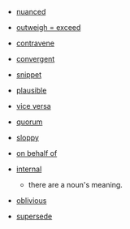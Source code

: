 - [nuanced](https://dictionary.cambridge.org/ja/dictionary/english/nuanced)

- [outweigh = exceed]()

- [contravene](https://dictionary.cambridge.org/ja/dictionary/english/contravene)

- [convergent](https://dictionary.cambridge.org/ja/dictionary/english/convergent)

- [snippet](https://dictionary.cambridge.org/ja/dictionary/english/snippet)

- [plausible](https://dictionary.cambridge.org/ja/dictionary/english/plausible)

- [vice versa](https://dictionary.cambridge.org/ja/dictionary/english/vice-versa?q=vice%2Bversa)

- [quorum](https://dictionary.cambridge.org/ja/dictionary/english/quorum)

- [sloppy](https://www.oxfordlearnersdictionaries.com/definition/english/sloppy?q=sloppy)

- [on behalf of](https://eow.alc.co.jp/search?q=on+behalf+of)

- [internal](https://ejje.weblio.jp/content/internal)
    - there are a noun's meaning. 

- [oblivious](https://dictionary.cambridge.org/ja/dictionary/english/oblivious)

- [supersede](https://dictionary.cambridge.org/ja/dictionary/english/supersede)


